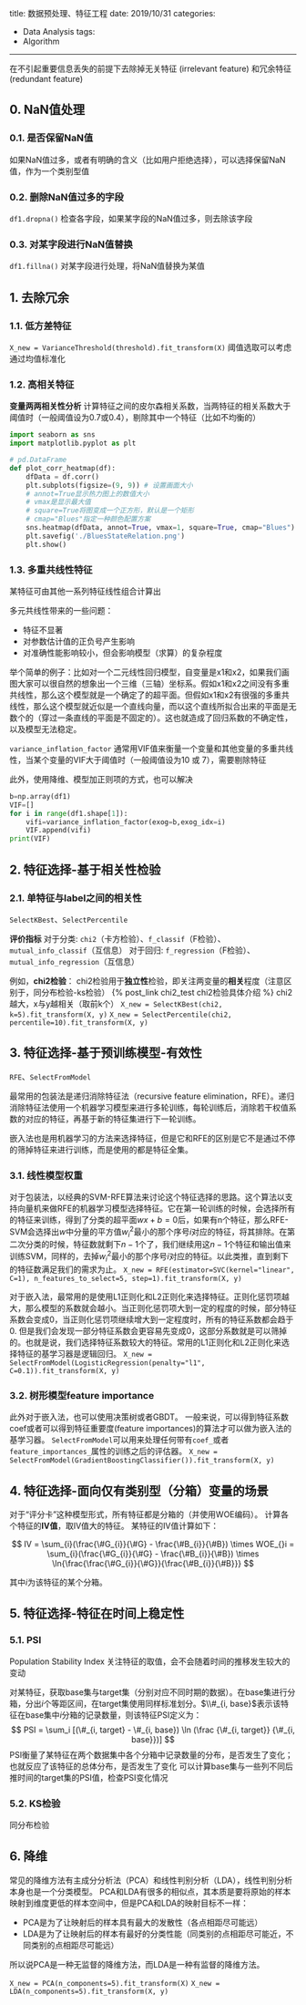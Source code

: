 title: 数据预处理、特征工程
date: 2019/10/31
categories:
- Data Analysis
tags:
- Algorithm
---


在不引起重要信息丢失的前提下去除掉无关特征 (irrelevant feature) 和冗余特征 (redundant feature)


## 0. NaN值处理

### 0.1. 是否保留NaN值

如果NaN值过多，或者有明确的含义（比如用户拒绝选择），可以选择保留NaN值，作为一个类别型值

### 0.2. 删除NaN值过多的字段

`df1.dropna()`
检查各字段，如果某字段的NaN值过多，则去除该字段

### 0.3. 对某字段进行NaN值替换

`df1.fillna()`
对某字段进行处理，将NaN值替换为某值


## 1. 去除冗余

### 1.1. 低方差特征

`X_new = VarianceThreshold(threshold).fit_transform(X)`
阈值选取可以考虑通过均值标准化

### 1.2. 高相关特征

**变量两两相关性分析**
计算特征之间的皮尔森相关系数，当两特征的相关系数大于阈值时（一般阈值设为0.7或0.4），剔除其中一个特征（比如不均衡的）

```python
import seaborn as sns
import matplotlib.pyplot as plt

# pd.DataFrame
def plot_corr_heatmap(df):
    dfData = df.corr()
    plt.subplots(figsize=(9, 9)) # 设置画面大小
    # annot=True显示热力图上的数值大小
    # vmax是显示最大值
    # square=True将图变成一个正方形，默认是一个矩形
    # cmap="Blues"指定一种颜色配置方案
    sns.heatmap(dfData, annot=True, vmax=1, square=True, cmap="Blues")
    plt.savefig('./BluesStateRelation.png')
    plt.show()
```

### 1.3. 多重共线性特征

某特征可由其他一系列特征线性组合计算出

多元共线性带来的一些问题：
 - 特征不显著
 - 对参数估计值的正负号产生影响
 - 对准确性能影响较小，但会影响模型（求算）的复杂程度

举个简单的例子：比如对一个二元线性回归模型，自变量是x1和x2，如果我们画图大家可以很自然的想象出一个三维（三轴）坐标系。假如x1和x2之间没有多重共线性，那么这个模型就是一个确定了的超平面。但假如x1和x2有很强的多重共线性，那么这个模型就近似是一个直线向量，而以这个直线所拟合出来的平面是无数个的（穿过一条直线的平面是不固定的）。这也就造成了回归系数的不确定性，以及模型无法稳定。

`variance_inflation_factor`
通常用VIF值来衡量一个变量和其他变量的多重共线性，当某个变量的VIF大于阈值时（一般阈值设为10 或 7），需要剔除特征

此外，使用降维、模型加正则项的方式，也可以解决

```python
b=np.array(df1)
VIF=[]
for i in range(df1.shape[1]):
    vifi=variance_inflation_factor(exog=b,exog_idx=i)
    VIF.append(vifi)
print(VIF)
```


## 2. 特征选择-基于相关性检验

### 2.1. 单特征与label之间的相关性

`SelectKBest`、`SelectPercentile`

**评价指标**
对于分类: `chi2`（卡方检验）、`f_classif`（F检验）、`mutual_info_classif`（互信息）
对于回归: `f_regression`（F检验）、`mutual_info_regression`（互信息）

例如，**chi2检验**：
chi2检验用于**独立性**检验，即关注两变量的**相关**程度（注意区别于，同分布检验-ks检验）
{% post_link chi2_test chi2检验具体介绍 %}
chi2越大，x与y越相关（取前k个）
`X_new = SelectKBest(chi2, k=5).fit_transform(X, y)`
`X_new = SelectPercentile(chi2, percentile=10).fit_transform(X, y)`


## 3. 特征选择-基于预训练模型-有效性

`RFE`、`SelectFromModel`

最常用的包装法是递归消除特征法（recursive feature elimination，RFE）。递归消除特征法使用一个机器学习模型来进行多轮训练，每轮训练后，消除若干权值系数的对应的特征，再基于新的特征集进行下一轮训练。

嵌入法也是用机器学习的方法来选择特征，但是它和RFE的区别是它不是通过不停的筛掉特征来进行训练，而是使用的都是特征全集。

### 3.1. 线性模型权重

对于包装法，以经典的SVM-RFE算法来讨论这个特征选择的思路。这个算法以支持向量机来做RFE的机器学习模型选择特征。它在第一轮训练的时候，会选择所有的特征来训练，得到了分类的超平面$wx+b=0$后，如果有n个特征，那么RFE-SVM会选择出$w$中分量的平方值$w^2_i$最小的那个序号$i$对应的特征，将其排除。在第二次分类的时候，特征数就剩下$n-1$个了，我们继续用这$n-1$个特征和输出值来训练SVM，同样的，去掉$w^2_i$最小的那个序号$i$对应的特征。以此类推，直到剩下的特征数满足我们的需求为止。
`X_new = RFE(estimator=SVC(kernel="linear", C=1), n_features_to_select=5, step=1).fit_transform(X, y)`

对于嵌入法，最常用的是使用L1正则化和L2正则化来选择特征。正则化惩罚项越大，那么模型的系数就会越小。当正则化惩罚项大到一定的程度的时候，部分特征系数会变成0，当正则化惩罚项继续增大到一定程度时，所有的特征系数都会趋于0. 但是我们会发现一部分特征系数会更容易先变成0，这部分系数就是可以筛掉的。也就是说，我们选择特征系数较大的特征。常用的L1正则化和L2正则化来选择特征的基学习器是逻辑回归。
`X_new = SelectFromModel(LogisticRegression(penalty="l1", C=0.1)).fit_transform(X, y)`

### 3.2. 树形模型feature importance

此外对于嵌入法，也可以使用决策树或者GBDT。
一般来说，可以得到特征系数coef或者可以得到特征重要度(feature importances)的算法才可以做为嵌入法的基学习器。
`SelectFromModel`可以用来处理任何带有`coef_`或者`feature_importances_`属性的训练之后的评估器。
`X_new = SelectFromModel(GradientBoostingClassifier()).fit_transform(X, y)`


## 4. 特征选择-面向仅有类别型（分箱）变量的场景

对于“评分卡”这种模型形式，所有特征都是分箱的（并使用WOE编码）。
计算各个特征的**IV值**，取IV值大的特征。
某特征的IV值计算如下：

$$
IV = \sum_{i}(\frac{\#G_{i}}{\#G} - \frac{\#B_{i}}{\#B}) \times WOE_{}i  = \sum_{i}(\frac{\#G_{i}}{\#G} - \frac{\#B_{i}}{\#B}) \times \ln{\frac{\frac{\#G_{i}}{\#G}}{\frac{\#B_{i}}{\#B}}}
$$

其中$i$为该特征的某个分箱。


## 5. 特征选择-特征在时间上稳定性

### 5.1. PSI

Population Stability Index
关注特征的取值，会不会随着时间的推移发生较大的变动

对某特征，获取base集与target集（分别对应不同时期的数据）。在base集进行分箱，分出$i$个等距区间，在target集使用同样标准划分。$\\#_{i, base}$表示该特征在base集中$i$分箱的记录数量，则该特征PSI定义为：
$$
PSI = \sum_i [(\#_{i, target} - \#_{i, base}) \ln (\frac {\#_{i, target}} {\#_{i, base}})]
$$
PSI衡量了某特征在两个数据集中各个分箱中记录数量的分布，是否发生了变化；也就反应了该特征的总体分布，是否发生了变化
可以计算base集与一些列不同后推时间的target集的PSI值，检查PSI变化情况




### 5.2. KS检验

同分布检验


## 6. 降维

常见的降维方法有主成分分析法（PCA）和线性判别分析（LDA），线性判别分析本身也是一个分类模型。
PCA和LDA有很多的相似点，其本质是要将原始的样本映射到维度更低的样本空间中，但是PCA和LDA的映射目标不一样：

- PCA是为了让映射后的样本具有最大的发散性（各点相距尽可能远）
- LDA是为了让映射后的样本有最好的分类性能（同类别的点相距尽可能近，不同类别的点相距尽可能远）

所以说PCA是一种无监督的降维方法，而LDA是一种有监督的降维方法。

`X_new = PCA(n_components=5).fit_transform(X)`
`X_new = LDA(n_components=5).fit_transform(X, y)`






